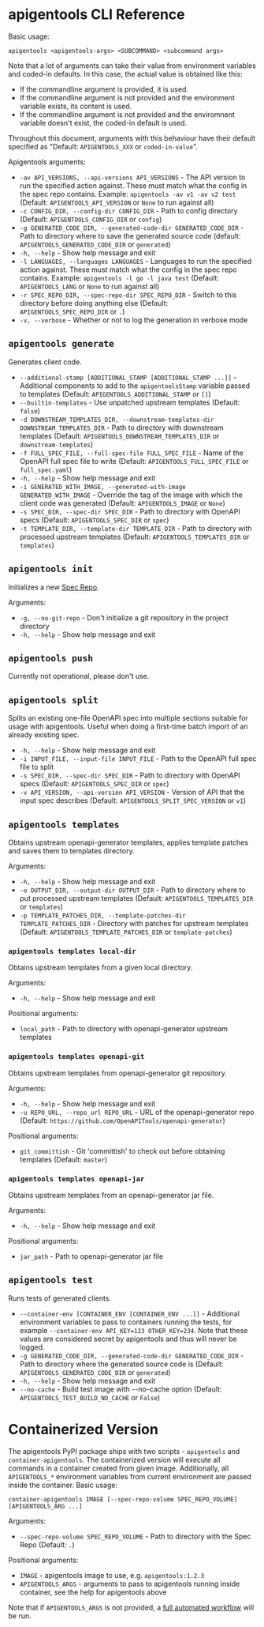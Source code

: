 # apigentools CLI Reference

Basic usage:

```
apigentools <apigentools-args> <SUBCOMMAND> <subcommand args>
```

Note that a lot of arguments can take their value from environment variables and coded-in defaults. In this case, the actual value is obtained like this:

* If the commandline argument is provided, it is used.
* If the commandline argument is not provided and the environment variable exists, its content is used.
* If the commandline argument is not provided and the enviromnent variable doesn't exist, the coded-in default is used.

Throughout this document, arguments with this behaviour have their default specified as "Default: `APIGENTOOLS_XXX` or `coded-in-value`".

Apigentools arguments:

* `-av API_VERSIONS, --api-versions API_VERSIONS` - The API version to run the specified action against. These must match what the config in the spec repo contains. Example: `apigentools -av v1 -av v2 test` (Default: `APIGENTOOLS_API_VERSION` or `None` to run against all)
* `-c CONFIG_DIR, --config-dir CONFIG_DIR` - Path to config directory (Default: `APIGENTOOLS_CONFIG_DIR` or `config`)
* `-g GENERATED_CODE_DIR, --generated-code-dir GENERATED_CODE_DIR` - Path to directory where to save the generated source code (default: `APIGENTOOLS_GENERATED_CODE_DIR` or `generated`)
* `-h, --help` - Show help message and exit
* `-l LANGUAGES, --languages LANGUAGES` - Languages to run the specified action against. These must match what the config in the spec repo contains. Example: `apigentools -l go -l java test` (Default: `APIGENTOOLS_LANG` or `None` to run against all)
* `-r SPEC_REPO_DIR, --spec-repo-dir SPEC_REPO_DIR` - Switch to this directory before doing anything else (Default: `APIGENTOOLS_SPEC_REPO_DIR` or `.`)
* `-v, --verbose` - Whether or not to log the generation in verbose mode

## `apigentools generate`

Generates client code.

* `--additional-stamp [ADDITIONAL_STAMP [ADDITIONAL_STAMP ...]]` - Additional components to add to the `apigentoolsStamp` variable passed to templates (Default: `APIGENTOOLS_ADDITIONAL_STAMP` or `[]`)
* `--builtin-templates` - Use unpatched upstream templates (Default: `false`)
* `-d DOWNSTREAM_TEMPLATES_DIR, --downstream-templates-dir DOWNSTREAM_TEMPLATES_DIR` - Path to directory with downstream templates (Default: `APIGENTOOLS_DOWNSTREAM_TEMPLATES_DIR` or `downstream-templates`)
* `-f FULL_SPEC_FILE, --full-spec-file FULL_SPEC_FILE` - Name of the OpenAPI full spec file to write (Default: `APIGENTOOLS_FULL_SPEC_FILE` or `full_spec.yaml`)
* `-h, --help` - Show help message and exit
* `-i GENERATED_WITH_IMAGE, --generated-with-image GENERATED_WITH_IMAGE` - Override the tag of the image with which the client code was generated (Default: `APIGENTOOLS_IMAGE` or `None`)
* `-s SPEC_DIR, --spec-dir SPEC_DIR` - Path to directory with OpenAPI specs (Default: `APIGENTOOLS_SPEC_DIR` or `spec`)
* `-t TEMPLATE_DIR, --template-dir TEMPLATE_DIR` - Path to directory with processed upstream templates (Default: `APIGENTOOLS_TEMPLATES_DIR` or `templates`)

## `apigentools init`

Initializes a new [Spec Repo](spec_repo.md).

Arguments:

* `-g, --no-git-repo` - Don't initialize a git repository in the project directory
* `-h, --help` - Show help message and exit

## `apigentools push`

Currently not operational, please don't use.

## `apigentools split`

Splits an existing one-file OpenAPI spec into multiple sections suitable for usage with apigentools. Useful when doing a first-time batch import of an already existing spec.

* `-h, --help` - Show help message and exit
* `-i INPUT_FILE, --input-file INPUT_FILE` - Path to the OpenAPI full spec file to split
* `-s SPEC_DIR, --spec-dir SPEC_DIR` - Path to directory with OpenAPI specs (Default: `APIGENTOOLS_SPEC_DIR` or `spec`)
* `-v API_VERSION, --api-version API_VERSION` - Version of API that the input spec describes (Default: `APIGENTOOLS_SPLIT_SPEC_VERSION` or `v1`)

## `apigentools templates`

Obtains upstream openapi-generator templates, applies template patches and saves them to templates directory.

Arguments:

* `-h, --help` - Show help message and exit
* `-o OUTPUT_DIR, --output-dir OUTPUT_DIR` - Path to directory where to put processed upstream templates (Default: `APIGENTOOLS_TEMPLATES_DIR` or `templates`)
* `-p TEMPLATE_PATCHES_DIR, --template-patches-dir TEMPLATE_PATCHES_DIR` - Directory with patches for upstream templates (Default: `APIGENTOOLS_TEMPLATE_PATCHES_DIR` or `template-patches`)

### `apigentools templates local-dir`

Obtains upstream templates from a given local directory.

Arguments:

* `-h, --help` - Show help message and exit

Positional arguments:

* `local_path` - Path to directory with openapi-generator upstream templates

### `apigentools templates openapi-git`

Obtains upstream templates from openapi-generator git repository.

Arguments:

* `-h, --help` - Show help message and exit
* `-u REPO_URL, --repo_url REPO_URL` - URL of the openapi-generator repo (Default: `https://github.com/OpenAPITools/openapi-generator`)

Positional arguments:

* `git_committish` - Git 'committish' to check out before obtaining templates (Default: `master`)

### `apigentools templates openapi-jar`

Obtains upstream templates from an openapi-generator jar file.

Arguments:

* `-h, --help` - Show help message and exit

Positional arguments:

* `jar_path` - Path to openapi-generator jar file

## `apigentools test`

Runs tests of generated clients.

* `--container-env [CONTAINER_ENV [CONTAINER_ENV ...]]` - Additional environment variables to pass to containers running the tests, for example `--container-env API_KEY=123 OTHER_KEY=234`. Note that these values are considered secret by apigentools and thus will never be logged.
* `-g GENERATED_CODE_DIR, --generated-code-dir GENERATED_CODE_DIR` - Path to directory where the generated source code is (Default: `APIGENTOOLS_GENERATED_CODE_DIR` or `generated`)
* `-h, --help` - Show help message and exit
* `--no-cache` - Build test image with --no-cache option (Default: `APIGENTOOLS_TEST_BUILD_NO_CACHE` or `False`)

# Containerized Version

The apigentools PyPI package ships with two scripts - `apigentools` and `container-apigentools`. The containerized version will execute all commands in a container created from given image. Additionally, all `APIGENTOOLS_*` environment variables from current environment are passed inside the container. Basic usage:

`container-apigentools IMAGE [--spec-repo-volume SPEC_REPO_VOLUME] [APIGENTOOLS_ARG ...]`

Arguments:

* `--spec-repo-volume SPEC_REPO_VOLUME` - Path to directory with the Spec Repo (Default: `.`)

Positional arguments:

* `IMAGE` - apigentools image to use, e.g. `apigentools:1.2.3`
* `APIGENTOOLS_ARGS` - arguments to pass to apigentools running inside container, see the help for apigentools above

Note that if `APIGENTOOLS_ARGS` is not provided, a [full automated workflow](workflow.md#run-all-automated-parts-of-the-workflow) will be run.